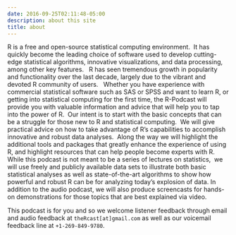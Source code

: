 ```yaml
---
date: 2016-09-25T02:11:48-05:00
description: about this site
title: about
---
```


R is a free and open-source statistical computing environment.  It has quickly become the leading choice of software used to develop cutting-edge statistical algorithms, innovative visualizations, and data processing, among other key features.   R has seen tremendous growth in popularity and functionality over the last decade, largely due to the vibrant and devoted R community of users.   Whether you have experience with commercial statistical software such as SAS or SPSS and want to learn R, or getting into statistical computing for the first time, the R-Podcast will provide you with valuable information and advice that will help you to tap into the power of R.  Our intent is to start with the basic concepts that can be a struggle for those new to R and statistical computing.  We will give practical advice on how to take advantage of R’s capabilities to accomplish innovative and robust data analyses.  Along the way we will highlight the additional tools and packages that greatly enhance the experience of using R, and highlight resources that can help people become experts with R.  While this podcast is not meant to be a series of lectures on statistics,  we will use freely and publicly available data sets to illustrate both basic statistical analyses as well as state-of-the-art algorithms to show how powerful and robust R can be for analyzing today’s explosion of data.  In addition to the audio podcast, we will also produce screencasts for hands-on demonstrations for those topics that are best explained via video. 

This podcast is for you and so we welcome listener feedback through email and audio feedback at `theRcast[at]gmail.com` as well as our voicemail feedback line at `+1-269-849-9780`.